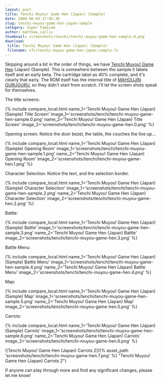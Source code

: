 ```yaml
---
layout: post
title: Tenchi Muyou! Game Hen (Japan) (Sample)
date: 2009-06-03 17:45:30
slug: tenchi-muyou-game-hen-japan-sample
category: Super Famicom
author: matthew_callis
thumbnail: screenshots/tenchi/tenchi-muyou-game-hen-sample.0.png
download:
 title: Tenchi Muyou! Game Hen (Japan) (Sample)
 filename: sfc/tenchi-muyou-game-hen-japan-sample.7z
---
```


Skipping around a bit in the order of things, we have [Tenchi Muyou! Game Hen](https://superfamicom.org/info/tenchi-muyou-game-hen/ "Tenchi Muyou! Game Hen (Japan) (Sample)") (Japan) (Sample). This is somewhere between the sample it labels itself and an early beta. The cartridge label as 40% complete, and it's clearly that early.  The ROM itself has the internal title of [MAHOUJIN GURUGURU](https://superfamicom.org/info/mahoujin-guru-guru/ "Mahoujin Guru Guru"), so they didn't start from scratch. I'll let the screen shots speak for themselves.

The title screens:

{% include compare_local.html
    name_1='Tenchi Muyou! Game Hen (Japan) (Sample) Title Screen'
    image_1='screenshots/tenchi/tenchi-muyou-game-hen-sample.0.png'
    name_2='Tenchi Muyou! Game Hen (Japan) Title Screen'
    image_2='screenshots/tenchi/tenchi-muyou-game-hen.0.png'
%}

Opening screen: Notice the door bezel, the table, the couches the line up...

{% include compare_local.html
    name_1='Tenchi Muyou! Game Hen (Japan) (Sample) Opening Room'
    image_1='screenshots/tenchi/tenchi-muyou-game-hen-sample.1.png'
    name_2='Tenchi Muyou! Game Hen (Japan) Opening Room'
    image_2='screenshots/tenchi/tenchi-muyou-game-hen.1.png'
%}

Character Selection: Notice the text, and the selection border.

{% include compare_local.html
    name_1='Tenchi Muyou! Game Hen (Japan) (Sample) Character Selection'
    image_1='screenshots/tenchi/tenchi-muyou-game-hen-sample.2.png'
    name_2='Tenchi Muyou! Game Hen (Japan) Character Selection'
    image_2='screenshots/tenchi/tenchi-muyou-game-hen.2.png'
%}

Battle:

{% include compare_local.html
    name_1='Tenchi Muyou! Game Hen (Japan) (Sample) Battle'
    image_1='screenshots/tenchi/tenchi-muyou-game-hen-sample.3.png'
    name_2='Tenchi Muyou! Game Hen (Japan) Battle'
    image_2='screenshots/tenchi/tenchi-muyou-game-hen.3.png'
%}

Battle Menu:

{% include compare_local.html
    name_1='Tenchi Muyou! Game Hen (Japan) (Sample) Battle Menu'
    image_1='screenshots/tenchi/tenchi-muyou-game-hen-sample.4.png'
    name_2='Tenchi Muyou! Game Hen (Japan) Battle Menu'
    image_2='screenshots/tenchi/tenchi-muyou-game-hen.4.png'
%}

Map:

{% include compare_local.html
    name_1='Tenchi Muyou! Game Hen (Japan) (Sample) Map'
    image_1='screenshots/tenchi/tenchi-muyou-game-hen-sample.5.png'
    name_2='Tenchi Muyou! Game Hen (Japan) Map'
    image_2='screenshots/tenchi/tenchi-muyou-game-hen.5.png'
%}

Carrots:

{% include compare_local.html
    name_1='Tenchi Muyou! Game Hen (Japan) (Sample) Carrots'
    image_1='screenshots/tenchi/tenchi-muyou-game-hen-sample.6.png'
    name_2='Tenchi Muyou! Game Hen (Japan) Carrots'
    image_2='screenshots/tenchi/tenchi-muyou-game-hen.6.png'
%}

![Tenchi Muyou! Game Hen (Japan) Carrots 2]({% asset_path 'screenshots/tenchi/tenchi-muyou-game-hen.7.png' %} "Tenchi Muyou! Game Hen (Japan) Carrots 2")

If anyone can play through more and find any significant changes, please let me know!
